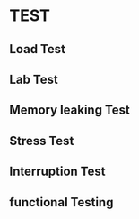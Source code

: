 # TEST

## Load Test

## Lab Test

## Memory leaking Test

## Stress Test

## Interruption Test

## functional Testing
